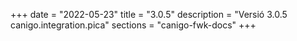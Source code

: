 +++
date        = "2022-05-23"
title       = "3.0.5"
description = "Versió 3.0.5 canigo.integration.pica"
sections    = "canigo-fwk-docs"
+++